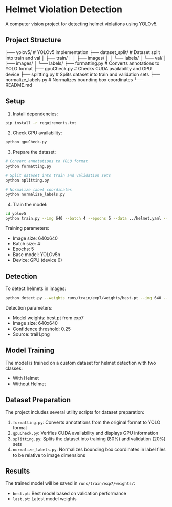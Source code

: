 # Helmet Violation Detection

A computer vision project for detecting helmet violations using YOLOv5.

## Project Structure
├── yolov5/ # YOLOv5 implementation
├── dataset_split/ # Dataset split into train and val
│ ├── train/
│ │ ├── images/
│ │ └── labels/
│ └── val/
│ ├── images/
│ └── labels/
├── formatting.py # Converts annotations to YOLO format
├── gpuCheck.py # Checks CUDA availability and GPU device
├── splitting.py # Splits dataset into train and validation sets
├── normalize_labels.py # Normalizes bounding box coordinates
└── README.md

## Setup

1. Install dependencies:
```bash
pip install -r requirements.txt
```

2. Check GPU availability:
```bash
python gpuCheck.py
```

3. Prepare the dataset:
```bash
# Convert annotations to YOLO format
python formatting.py

# Split dataset into train and validation sets
python splitting.py

# Normalize label coordinates
python normalize_labels.py
```

4. Train the model:
```bash
cd yolov5
python train.py --img 640 --batch 4 --epochs 5 --data ../helmet.yaml --weights yolov5n.pt --device 0
```

Training parameters:
- Image size: 640x640
- Batch size: 4
- Epochs: 5
- Base model: YOLOv5n
- Device: GPU (device 0)

## Detection

To detect helmets in images:
```bash
python detect.py --weights runs/train/exp7/weights/best.pt --img 640 --conf 0.25 --source trail1.png
```

Detection parameters:
- Model weights: best.pt from exp7
- Image size: 640x640
- Confidence threshold: 0.25
- Source: trail1.png

## Model Training

The model is trained on a custom dataset for helmet detection with two classes:
- With Helmet
- Without Helmet

## Dataset Preparation

The project includes several utility scripts for dataset preparation:

1. `formatting.py`: Converts annotations from the original format to YOLO format
2. `gpuCheck.py`: Verifies CUDA availability and displays GPU information
3. `splitting.py`: Splits the dataset into training (80%) and validation (20%) sets
4. `normalize_labels.py`: Normalizes bounding box coordinates in label files to be relative to image dimensions

## Results

The trained model will be saved in `runs/train/exp7/weights/`:
- `best.pt`: Best model based on validation performance
- `last.pt`: Latest model weights